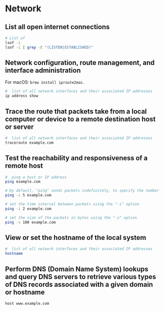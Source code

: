 # Network

## List all open internet connections

```bash
# List of
lsof -i
lsof -i | grep -E "(LISTEN|ESTABLISHED)"
```

## Network configuration, route management, and interface administration

For macOS: `brew install iproute2mac`.

```bash
#  list of all network interfaces and their associated IP addresses
ip address show
```

## Trace the route that packets take from a local computer or device to a remote destination host or server

```bash
#  list of all network interfaces and their associated IP addresses
traceroute example.com
```

## Test the reachability and responsiveness of a remote host

```bash
#  ping a host or IP address
ping example.com

# by default, "ping" sends packets indefinitely, to specify the number of packets to send using the "-c" option
ping -c 5 example.com

# set the time interval between packets using the "-i" option
ping -i 2 example.com

# set the size of the packets in bytes using the "-s" option
ping -s 100 example.com
```

## View or set the hostname of the local system

```bash
#  list of all network interfaces and their associated IP addresses
hostname
```

## Perform DNS (Domain Name System) lookups and query DNS servers to retrieve various types of DNS records associated with a given domain or hostname

```bash
host www.example.com
```
